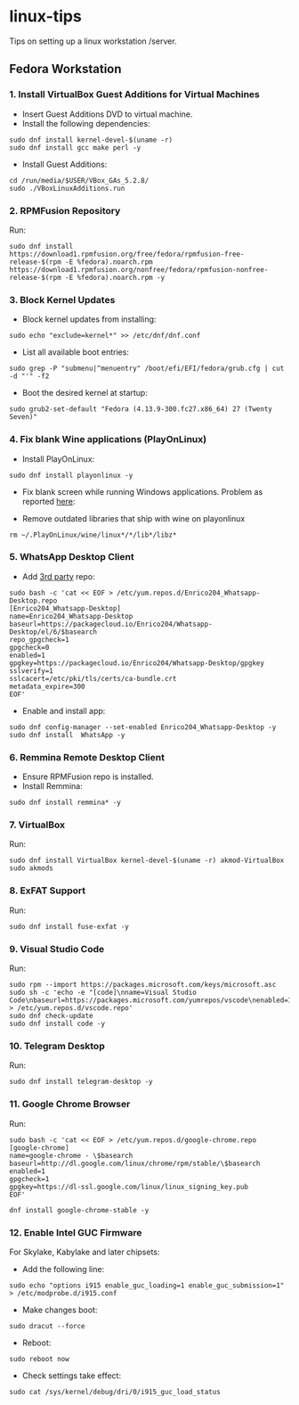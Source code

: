 # linux-tips
Tips on setting up a linux workstation /server.

## Fedora Workstation

### 1. Install VirtualBox Guest Additions for Virtual Machines
- Insert Guest Additions DVD to virtual machine.
- Install the following dependencies:
```
sudo dnf install kernel-devel-$(uname -r)
sudo dnf install gcc make perl -y
```
- Install Guest Additions:
```
cd /run/media/$USER/VBox_GAs_5.2.8/
sudo ./VBoxLinuxAdditions.run
```

### 2. RPMFusion Repository
Run:
```
sudo dnf install https://download1.rpmfusion.org/free/fedora/rpmfusion-free-release-$(rpm -E %fedora).noarch.rpm https://download1.rpmfusion.org/nonfree/fedora/rpmfusion-nonfree-release-$(rpm -E %fedora).noarch.rpm -y
```


### 3. Block Kernel Updates
- Block kernel updates from installing:
```
sudo echo "exclude=kernel*" >> /etc/dnf/dnf.conf 
```

- List all available boot entries:
```
sudo grep -P "submenu|^menuentry" /boot/efi/EFI/fedora/grub.cfg | cut -d "'" -f2
```

- Boot the desired kernel at startup:
```
sudo grub2-set-default "Fedora (4.13.9-300.fc27.x86_64) 27 (Twenty Seven)"
```

### 4. Fix blank Wine applications (PlayOnLinux)
- Install PlayOnLinux:
```
sudo dnf install playonlinux -y
```
- Fix blank screen while running Windows applications. Problem as reported [here](https://askubuntu.com/questions/976300/installing-microsoft-office-2010-in-ubuntu-17-10-with-playonlinux-does-not-proce):

- Remove outdated libraries that ship with wine on playonlinux
```
rm ~/.PlayOnLinux/wine/linux*/*/lib*/libz*
```

### 5. WhatsApp Desktop Client
- Add [3rd party](https://github.com/Enrico204/Whatsapp-Desktop) repo:
```
sudo bash -c 'cat << EOF > /etc/yum.repos.d/Enrico204_Whatsapp-Desktop.repo
[Enrico204_Whatsapp-Desktop]
name=Enrico204_Whatsapp-Desktop
baseurl=https://packagecloud.io/Enrico204/Whatsapp-Desktop/el/6/$basearch
repo_gpgcheck=1
gpgcheck=0
enabled=1
gpgkey=https://packagecloud.io/Enrico204/Whatsapp-Desktop/gpgkey
sslverify=1
sslcacert=/etc/pki/tls/certs/ca-bundle.crt
metadata_expire=300
EOF'
```
- Enable and install app:
```
sudo dnf config-manager --set-enabled Enrico204_Whatsapp-Desktop -y
sudo dnf install  WhatsApp -y
```

### 6. Remmina Remote Desktop Client
- Ensure RPMFusion repo is installed.
- Install Remmina:
```
sudo dnf install remmina* -y
```

### 7. VirtualBox
Run:
```
sudo dnf install VirtualBox kernel-devel-$(uname -r) akmod-VirtualBox
sudo akmods
```
### 8. ExFAT Support
Run:
```
sudo dnf install fuse-exfat -y
```

### 9. Visual Studio Code
Run:
```
sudo rpm --import https://packages.microsoft.com/keys/microsoft.asc
sudo sh -c 'echo -e "[code]\nname=Visual Studio Code\nbaseurl=https://packages.microsoft.com/yumrepos/vscode\nenabled=1\ngpgcheck=1\ngpgkey=https://packages.microsoft.com/keys/microsoft.asc" > /etc/yum.repos.d/vscode.repo'
sudo dnf check-update
sudo dnf install code -y
```

### 10. Telegram Desktop
Run:
```
sudo dnf install telegram-desktop -y
```

### 11. Google Chrome Browser
Run:
```
sudo bash -c 'cat << EOF > /etc/yum.repos.d/google-chrome.repo
[google-chrome]
name=google-chrome - \$basearch
baseurl=http://dl.google.com/linux/chrome/rpm/stable/\$basearch
enabled=1
gpgcheck=1
gpgkey=https://dl-ssl.google.com/linux/linux_signing_key.pub
EOF'

dnf install google-chrome-stable -y
```
### 12. Enable Intel GUC Firmware
For Skylake, Kabylake and later chipsets:
- Add the following line:
```
sudo echo "options i915 enable_guc_loading=1 enable_guc_submission=1" > /etc/modprobe.d/i915.conf
```
- Make changes boot:
```
sudo dracut --force
```
- Reboot:
```
sudo reboot now
```
- Check settings take effect:
```
sudo cat /sys/kernel/debug/dri/0/i915_guc_load_status
```
